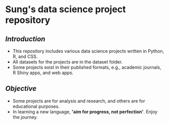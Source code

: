 # Sung's data science project repository

## _Introduction_
- This repository includes various data science projects written in Python, R, and CSS. 
- All datasets for the projects are in the dataset folder. 
- Some projects exist in their published formats, e.g., academic journals, R Shiny apps, and web apps. 

## _Objective_
- Some projects are for analysis and research, and others are for educational purposes. 
- In learning a new language, __'aim for progress, not perfection'__. Enjoy the journey. 
